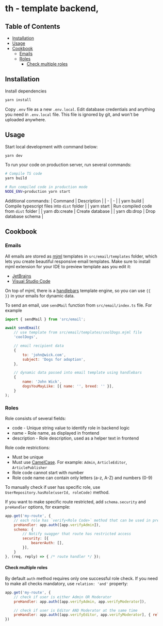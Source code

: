 # th - template backend,

## Table of Contents

- [Installation](#installation)
- [Usage](#usage)
- [Cookbook](#cookbook)
  - [Emails](#emails)
  - [Roles](#roles)
    - [Check multiple roles](#check-multiple-roles)

## Installation
Install dependencies

```bash
yarn install
```

Copy `.env` file as a new `.env.local`. Edit database credentials and anything you need in `.env.local` file. This file is ignored by git, and won't be uploaded anywhere.

## Usage

Start local development with command below:

```bash
yarn dev
```

To run your code on production server, run several commands:
```bash
# Compile TS code
yarn build

# Run compiled code in production mode
NODE_ENV=production yarn start
```

Additional commands:
| Command | Description |
| - | - |
| yarn build | Compile typescript files into `dist` folder |
| yarn start | Run compiled code from `dist` folder |
| yarn db:create | Create database |
| yarn db:drop | Drop database schema  |

## Cookbook

### Emails

All emails are stored as [mjml](https://mjml.io/) templates in `src/email/templates` folder, which lets you create beautiful responsive email templates.
Make sure to install mjml extension for your IDE to preview template aas you edit it:
 - [JetBrains](https://plugins.jetbrains.com/plugin/16418-mjml-support)
 - [Visual Studio Code](https://marketplace.visualstudio.com/items?itemName=mjmlio.vscode-mjml)

On top of mjml, there is a [handlebars](https://handlebarsjs.com/) template engine, so you can use `{{  }}` in your emails for dynamic data.

To send an email, use `sendMail` function from `src/email/index.ts` file. For example
```javascript
import { sendMail } from 'src/email';

await sendEmail(
    // use template from src/email/templates/coolDogs.mjml file
    'coolDogs',

    // email recipient data
    {
        to: 'john@wick.com',
        subject: 'Dogs for adoption',
    },

    // dynamic data passed into email template using handlebars
    {
        name: 'John Wick',
        dogsYouMayLike: [{ name: '', breed: '' }],
    }
);
```

### Roles

Role consists of several fields:
- code - Unique string value to identify role in backend logic
- name - Role name, as displayed in frontend
- description - Role description, used as a helper text in frontend

Role code restrictions:
- Must be unique
- Must use [CamelCase](https://en.wikipedia.org/wiki/Camel_case). For example: `Admin`, `ArticleEditor`, `ArticlePublisher`
- Role code cannot start with number
- Role code name can contain only letters (a-z, A-Z) and numbers (0-9)

To manually check if user has specific role, use `UserRepository.hasRole(userId, roleCode)` method.

If you want to make specific route restricted, add `schema.security` and `preHandler` options, for example:
```javascript
app.get('my-route', {
    // each role has `verify<Role Code>` method that can be used in pre-handler
    preHandler: app.auth([app.verifyAdmin]),
    schema: {
        // Notify swagger that route has restricted access
        security: [{
            bearerAuth: [],
        }],
    }
}, (req, reply) => { /* route handler */ });
```

#### Check multiple roles
By default `auth` method requires only one successful role check. If you need to make all checks mandatory, use `relation: 'and'` property:

```javascript
app.get('my-route', {
    // check if user is either Admin OR Moderator
    preHandler: app.auth([app.verifyAdmin, app.verifyModerator]),

    // check if user is Editor AND Moderator at the same time
    preHandler: app.auth([app.verifyEditor, app.verifyModerator], { relation: 'and' }),
})
```
